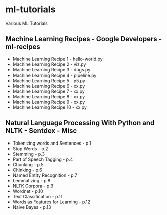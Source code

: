 # ml-tutorials

Various ML Tutorials

## Machine Learning Recipes - Google Developers - ml-recipes

* Machine Learning Recipe 1  - hello-world.py
* Machine Learning Recipe 2  - viz.py
* Machine Learning Recipe 3  - dogs.py
* Machine Learning Recipe 4  - pipeline.py
* Machine Learning Recipe 5  - p5.py
* Machine Learning Recipe 6  - xx.py
* Machine Learning Recipe 7  - xx.py
* Machine Learning Recipe 8  - xx.py
* Machine Learning Recipe 9  - xx.py
* Machine Learning Recipe 10 - xx.py

## Natural Language Processing With Python and NLTK - Sentdex - Misc 

* Tokenizing words and Sentences - p.1
* Stop Words - p.2
* Stemming -  p.3
* Part of Speech Tagging - p.4
* Chunking - p.5
* Chinking - p.6
* Named Entity Recognition - p.7
* Lemmatizing - p.8
* NLTK Corpora - p.9
* Wordnet - p.10
* Text Classification - p.11
* Words as Features for Learning - p.12
* Naive Bayes - p.13

